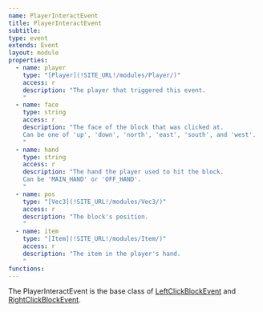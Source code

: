 ```yaml
---
name: PlayerInteractEvent
title: PlayerInteractEvent
subtitle:
type: event
extends: Event
layout: module
properties:
  - name: player
    type: "[Player](!SITE_URL!/modules/Player/)"
    access: r
    description: "The player that triggered this event.
    "
  - name: face
    type: string
    access: r
    description: "The face of the block that was clicked at.
    Can be one of 'up', 'down', 'north', 'east', 'south', and 'west'.
    "
  - name: hand
    type: string
    access: r
    description: "The hand the player used to hit the block.
    Can be 'MAIN_HAND' or 'OFF_HAND'.
    "
  - name: pos
    type: "[Vec3](!SITE_URL!/modules/Vec3/)"
    access: r
    description: "The block's position.
    "
  - name: item
    type: "[Item](!SITE_URL!/modules/Item/)"
    access: r
    description: "The item in the player's hand.
    "
functions:
---
```


The PlayerInteractEvent is the base class of [LeftClickBlockEvent](/modules/LeftClickBlockEvent/)
and [RightClickBlockEvent](/modules/RightClickBlockEvent/).
